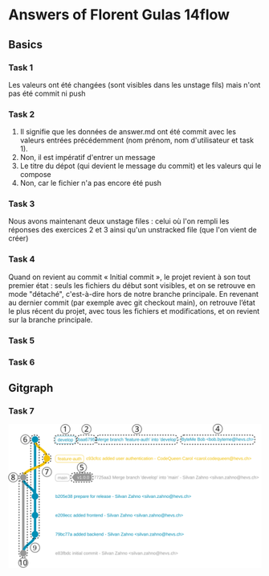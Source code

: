 # Answers of Florent Gulas 14flow

## Basics
### Task 1

Les valeurs ont été changées (sont visibles dans les unstage fils) mais n'ont pas été commit ni push

### Task 2

1. Il signifie que les données de answer.md ont été commit avec les valeurs entrées précédemment (nom prénom, nom d'utilisateur et task 1).
2. Non, il est impératif d'entrer un message
3. Le titre du dépot  (qui devient le message du commit) et les valeurs qui le compose
4. Non, car le fichier n'a pas encore été push

### Task 3

Nous avons maintenant deux unstage files : celui où l'on rempli les réponses des exercices 2 et 3 ainsi qu'un unstracked file (que l'on vient de créer)

### Task 4

Quand on revient au commit « Initial commit », le projet revient à son tout premier état : seuls les fichiers du début sont visibles, et on se retrouve en mode "détaché", c'est-à-dire hors de notre branche principale. En revenant au dernier commit (par exemple avec git checkout main), on retrouve l’état le plus récent du projet, avec tous les fichiers et modifications, et on revient sur la branche principale.

### Task 5

### Task 6

## Gitgraph

### Task 7

![Gitgraph](img/gitgraph.svg)